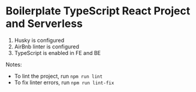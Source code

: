 # Boilerplate TypeScript React Project and Serverless

1. Husky is configured
2. AirBnb linter is configured
3. TypeScript is enabled in FE and BE

Notes:
- To lint the project, run `npm run lint`
- To fix linter errors, run `npm run lint-fix`
